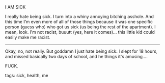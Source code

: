 I AM SICK

I really hate being sick. I turn into a whiny annoying bitching asshole. And this time I'm even more of all of those things because it was one specific person (guess who) who got us sick (us being the rest of the apartment). I mean, look. I'm not racist, buuutt (yes, here it comes)... this little kid could easily make me racist.

----------

Okay, no, not really. But goddamn I just hate being sick. I slept for 18 hours, and missed basically two days of school, and he things it's amusing....

FUCK.

tags: sick, health, me

